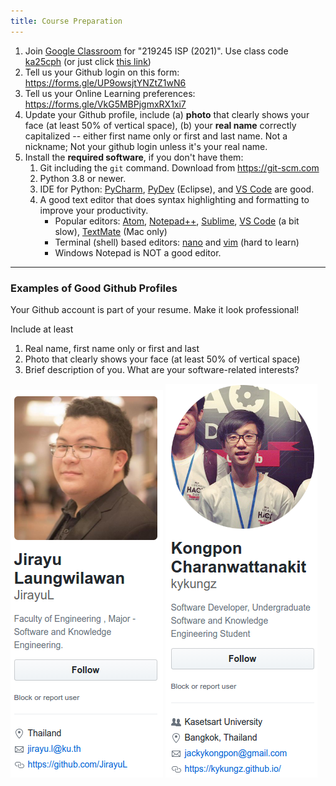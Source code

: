 ```yaml
---
title: Course Preparation
---
```


1. Join [Google Classroom](https://classroom.google.com) for "219245 ISP (2021)". Use class code [ka25cph][classroom-invite] (or just click [this link][classroom-invite])
2. Tell us your Github login on this form: <https://forms.gle/UP9owsjtYNZtZ1wN6>
3. Tell us your Online Learning preferences: <https://forms.gle/VkG5MBPjgmxRX1xi7>
4. Update your Github profile, include (a) **photo** that clearly shows your face (at least 50% of vertical space), (b) your **real name** correctly capitalized -- either first name only or first and last name.  Not a nickname; Not your github login unless it's your real name.
5. Install the **required software**, if you don't have them:
   1. Git including the `git` command. Download from <https://git-scm.com>
   2. Python 3.8 or newer.
   3. IDE for Python:  [PyCharm][], [PyDev][] (Eclipse), and [VS Code][vscode] are good.
   4. A good text editor that does syntax highlighting and formatting to improve your productivity. 
      - Popular editors: [Atom][], [Notepad++][], [Sublime][], [VS Code][vscode] (a bit slow), [TextMate][] (Mac only)
      - Terminal (shell) based editors: [nano][] and [vim][] (hard to learn)
      - Windows Notepad is NOT a good editor.

[Atom]: https://atom.io
[Notepad++]: https://notepad-plus-plus.org
[PyCharm]: https://www.jetbrains.com/pycharm/
[PyDev]: https://www.pydev.org/
[Sublime]: https://www.sublimetext.com/
[vscode]: https://code.visualstudio.com/
[TextMate]: https://macromates.com/
[nano]: https://www.nano-editor.org/
[vim]: https://www.vim.org/


[classroom-invite]: https://classroom.google.com/c/MzczOTE1MjA0NDE4?cjc=ka25cph

---

### Examples of Good Github Profiles

Your Github account is part of your resume.  Make it look professional!

Include at least

1. Real name, first name only or first and last
2. Photo that clearly shows your face (at least 50% of vertical space)
3. Brief description of you. What are your software-related interests?

![Jirayu Github Profile](../../images/jirayu-profile.png)
![Kongpon Github Profile](../../images/kongpon-profile.png)
